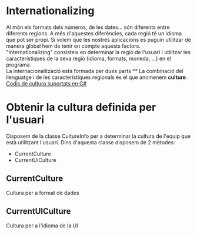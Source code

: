 # Internationalizing
Al món els formats dels números, de les dates... són diferents entre diferents regions. A més d'aquestes diferències, cada regió té un idioma que pot ser propi. Si volem que les nostres aplicacions es puguin utilitzar de manera global hem de tenir en compte aquests factors.  
"Internationalizing" consisteix en determinar la regió de l'usuari i utilitzar les característiques de la seva regió (idioma, formats, moneda, ...) en el programa.  
La internacionalització està formada per dues parts **
La combinació del llenguatge i de les característiques regionals és el que anomenem **culture**.  
[Codis de cultura suportats en C#](https://learn.microsoft.com/en-us/bingmaps/rest-services/common-parameters-and-types/supported-culture-codes)
# Obtenir la cultura definida per l'usuari
Disposem de la classe CultureInfo per a determinar la cultura de l'equip que està utilitzant l'usuari. Dins d'aquesta classe disposem de 2 mètodes: 
- CurrentCulture 
- CurrentUICulture 
## CurrentCulture 
Cultura per a format de dades  
## CurrentUICulture 
Cultura per a l'idioma de la UI  
